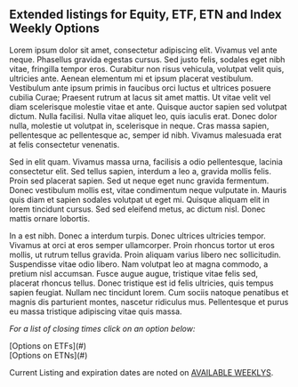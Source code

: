 ## Extended listings for Equity, ETF, ETN and Index Weekly Options

Lorem ipsum dolor sit amet, consectetur adipiscing elit. Vivamus vel ante neque. Phasellus gravida egestas cursus. Sed justo felis, sodales eget nibh vitae, fringilla tempor eros. Curabitur non risus vehicula, volutpat velit quis, ultricies ante. Aenean elementum mi et ipsum placerat vestibulum. Vestibulum ante ipsum primis in faucibus orci luctus et ultrices posuere cubilia Curae; Praesent rutrum at lacus sit amet mattis. Ut vitae velit vel diam scelerisque molestie vitae et ante. Quisque auctor sapien sed volutpat dictum. Nulla facilisi. Nulla vitae aliquet leo, quis iaculis erat. Donec dolor nulla, molestie ut volutpat in, scelerisque in neque. Cras massa sapien, pellentesque ac pellentesque ac, semper id nibh. Vivamus malesuada erat at felis consectetur venenatis.

Sed in elit quam. Vivamus massa urna, facilisis a odio pellentesque, lacinia consectetur elit. Sed tellus sapien, interdum a leo a, gravida mollis felis. Proin sed placerat sapien. Sed ut neque eget nunc gravida fermentum. Donec vestibulum mollis est, vitae condimentum neque vulputate in. Mauris quis diam et sapien sodales volutpat ut eget mi. Quisque aliquam elit in lorem tincidunt cursus. Sed sed eleifend metus, ac dictum nisl. Donec mattis ornare lobortis.

In a est nibh. Donec a interdum turpis. Donec ultrices ultricies tempor. Vivamus at orci at eros semper ullamcorper. Proin rhoncus tortor ut eros mollis, ut rutrum tellus gravida. Proin aliquam varius libero nec sollicitudin. Suspendisse vitae odio libero. Nam volutpat leo at magna commodo, a pretium nisl accumsan. Fusce augue augue, tristique vitae felis sed, placerat rhoncus tellus. Donec tristique est id felis ultricies, quis tempus sapien feugiat. Nullam nec tincidunt lorem. Cum sociis natoque penatibus et magnis dis parturient montes, nascetur ridiculus mus. Pellentesque et purus eu massa tristique adipiscing vitae quis massa.

<span class="text-grey">*For a list of closing times click on an option below:*</span>

<div class="button blue">[Options on ETFs](#)</div> <div class="button grey">[Options on ETNs](#)</div>

Current Listing and expiration dates are noted on [AVAILABLE WEEKLYS](#).